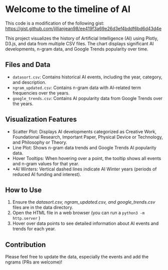 # Welcome to the timeline of AI

This code is a modification of the following gist: https://gist.github.com/jillianjean98/ee419f3a69e26d3ef4bddf6bd6d43d4e

This project visualizes the history of Artificial Intelligence (AI) using Plotly, D3.js, and data from multiple CSV files. The chart displays significant AI developments, n-gram data, and Google Trends popularity over time.

## Files and Data

* `datasort.csv`: Contains historical AI events, including the year, category, and description.
* `ngram_updated.csv`: Contains n-gram data with AI-related term frequencies over the years.
* `google_trends.csv`: Contains AI popularity data from Google Trends over the years.

## Visualization Features

* Scatter Plot: Displays AI developments categorized as Creative Work, Foundational Research, Important Paper, Physical Device or Technology, and Philosophy or Theory.
* Line Plot: Shows n-gram data trends and Google Trends AI popularity data.
* Hover Tooltips: When hovering over a point, the tooltip shows all events and n-gram values for that year.
* *AI Winters: Vertical dashed lines indicate AI Winter years (periods of reduced AI funding and interest).

## How to Use

1. Ensure the *datasort.csv, ngram_updated.csv, and google_trends.csv* files are in the data directory.
2. Open the HTML file in a web browser (you can run a `python3 -m http.server` )
3. Hover over data points to see detailed information about AI events and trends for each year.

## Contribution

Please feel free to update the data, especially the events and add the ngrams (PRs are welcome)!